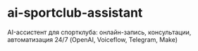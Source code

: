 # ai-sportclub-assistant
AI-ассистент для спортклуба: онлайн-запись, консультации, автоматизация 24/7 (OpenAI, Voiceflow, Telegram, Make)
